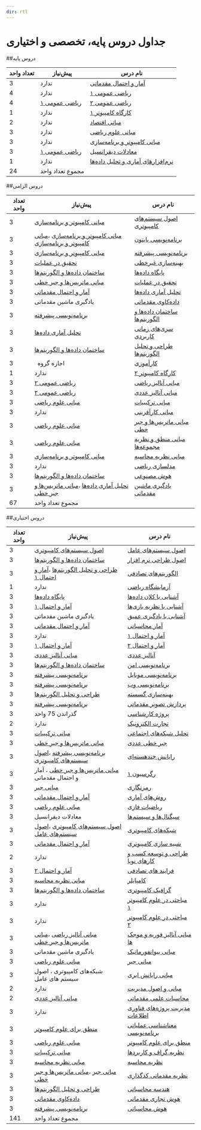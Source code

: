 ```yaml
---
dir: rtl
---
```


# جداول دروس پایه، تخصصی و اختیاری


##دروس پایه

| تعداد واحد | پیش‌نیاز | نام درس |
| ---------- | -------- | ------- |
|3|ندارد|[آمار و احتمال م‍قدماتی](docs/base/Elementary-Statistics-and-Probability.md) | 
|4|ندارد|[ریاضی عمومی ۱](docs/base/Calculus-I.md) | 
|4|[ریاضی عمومی ۱](docs/base/Calculus-I.md)|[ریاضی عمومی ۲](docs/base/Calculus-II.md) | 
|1|ندارد|[کارگاه کامپیوتر ۱](docs/base/Computer-Workshop-I.md) | 
|2|ندارد|[مبانی اقتصاد](docs/base/Basics-of-Economics.md) | 
|3|ندارد|[مبانی علوم ریاضی](docs/base/Foundation-of-Mathematics.md) | 
|3|ندارد|[مبانی کامپیوتر و برنامه‌سازی](docs/base/Fundamentals-of-Computer-Programming.md) | 
|3|[ریاضی عمومی ۱](docs/base/Calculus-I.md)|[معادلات دیفرانسیل](docs/base/Differential-Equations.md) | 
|1|ندارد|[نرم‌افزارهای آماری و تحلیل داده‌ها](docs/base/Statistical-Software-and-data-analysis.md) | 
 |24|مجموع تعداد واحد|

##دروس الزامی

| تعداد واحد | پیش‌نیاز | نام درس |
| ---------- | -------- | ------- |
|3|[مبانی کامپیوتر و برنامه‌سازی](docs/base/Fundamentals-of-Computer-Programming.md)|[اصول سیستم‌های کامپیوتری](docs/mandatory/Principles-of-Computer-Systems.md) | 
|3|[مبانی کامپیوتر و برنامه‌سازی](docs/base/Fundamentals-of-Computer-Programming.md) ،[مبانی کامپیوتر و برنامه‌سازی](docs/base/Fundamentals-of-Computer-Programming.md)|[برنامه‌نویسی پایتون](docs/mandatory/Python-Programming.md) | 
|3|[مبانی کامپیوتر و برنامه‌سازی](docs/base/Fundamentals-of-Computer-Programming.md)|[برنامه‌نویسی پیشرفته](docs/mandatory/Advanced-Programming.md) | 
|3|[تحقیق در عملیات](docs/mandatory/Operations-research.md)|[بهینه‌سازی غیرخطی](docs/mandatory/Nonlinear-Optimization.md) | 
|3|[ساختمان داده‌ها و الگوریتم‌ها](docs/mandatory/Data-Structures-and-Algorithms.md)|[پایگاه داده‌ها](docs/mandatory/Databases.md) | 
|3|[مبانی ماتریس‌ها و جبر خطی](docs/mandatory/Foundation-of-Matrix-and-Linear-Algebra.md)|[تحقیق در عملیات](docs/mandatory/Operations-research.md) | 
|3|[آمار و احتمال م‍قدماتی](docs/base/Elementary-Statistics-and-Probability.md)|[تحلیل آماری داده‌ها](docs/mandatory/Statistical-Data-Analysis.md) | 
|3|یادگیری ماشین مقدماتی|[داده‌کاوی مقدماتی](docs/mandatory/Elementary-Data-Mining.md) | 
|3|[برنامه‌نویسی پیشرفته](docs/mandatory/Advanced-Programming.md)|[ساختمان داده‌ها و الگوریتم‌ها](docs/mandatory/Data-Structures-and-Algorithms.md) | 
|3|[تحلیل آماری داده‌ها](docs/mandatory/Statistical-Data-Analysis.md)|[سری‌های زمانی کاربردی](docs/mandatory/Time-Series.md) | 
|3|[ساختمان داده‌ها و الگوریتم‌ها](docs/mandatory/Data-Structures-and-Algorithms.md)|[طراحی و تحلیل الگوریتم‌ها](docs/mandatory/Design-and-Analysis-of-Algorithms.md) | 
|3|` `اجازه گروه|[کارآموزی](docs/mandatory/Apprenticeship.md) | 
|1|ندارد|[کارگاه کامپیوتر ۲](docs/mandatory/Computer-Workshop-II.md) | 
|3|[ریاضی عمومی ۲](docs/base/Calculus-II.md)|[مبانی آنالیز ریاضی](docs/mandatory/Foundation-of-Mathematical-Analysis.md) | 
|3|[ریاضی عمومی ۲](docs/base/Calculus-II.md)|[مبانی آنالیز عددی](docs/mandatory/Foundation-of-Numerical-Analysis.md) | 
|3|[مبانی علوم ریاضی](docs/base/Foundation-of-Mathematics.md)|[مبانی ترکیبیات](docs/mandatory/Foundation-of-Combinatorics.md) | 
|3|ندارد|[مبانی کارآفرینی](docs/mandatory/Foundations-of-Entrepreneurship.md) | 
|3|[مبانی علوم ریاضی](docs/base/Foundation-of-Mathematics.md)|[مبانی ماتریس‌ها و جبر خطی](docs/mandatory/Foundation-of-Matrix-and-Linear-Algebra.md) | 
|3|[مبانی علوم ریاضی](docs/base/Foundation-of-Mathematics.md)|[مبانی منطق و نظریه مجموعه‌ها](docs/mandatory/Fundamentals-of-Logic.md) | 
|3|[مبانی کامپیوتر و برنامه‌سازی](docs/base/Fundamentals-of-Computer-Programming.md)|[مبانی نظریه محاسبه](docs/mandatory/Introduction-to-The-theory-of-Computation.md) | 
|3|ندارد|[مدلسازی ریاضی](docs/mandatory/Mathematical-Modeling.md) | 
|3|[ساختمان داده‌ها و الگوریتم‌ها](docs/mandatory/Data-Structures-and-Algorithms.md)|[هوش مصنوعی](docs/mandatory/Artificial-Intelligence.md) | 
|3|[تحلیل آماری داده‌ها](docs/mandatory/Statistical-Data-Analysis.md) ،[مبانی ماتریس‌ها و جبر خطی](docs/mandatory/Foundation-of-Matrix-and-Linear-Algebra.md)|[یادگیری ماشین  مقدماتی](docs/mandatory/Elementary-Machine-Learning.md) | 
 |67|مجموع تعداد واحد|

##دروس اختیاری

| تعداد واحد | پیش‌نیاز | نام درس |
| ---------- | -------- | ------- |
|3|[اصول سیستم‌های کامپیوتری](docs/mandatory/Principles-of-Computer-Systems.md)|[اصول سیستم‌های عامل](docs/elective/Principles-of-Operating-Systems.md) | 
|3|[ساختمان داده‌ها و الگوریتم‌ها](docs/mandatory/Data-Structures-and-Algorithms.md)|[اصول طراحی نرم افزار](docs/elective/Principles-of-SoftwareDesign.md) | 
|3|[طراحی و تحلیل الگوریتم‌ها](docs/mandatory/Design-and-Analysis-of-Algorithms.md) ،[آمار و احتمال ۱](docs/elective/Probability-and-Statistics-I.md)|[الگوریتم‌های تصادفی](docs/elective/Randomized-Algorithms.md) | 
|1|ندارد|[آزمایشگاه ریاضی](docs/elective/Mathematics-Lab.md) | 
|3|[پایگاه داده‌ها](docs/mandatory/Databases.md)|[آشنایی با کلان داده‌ها](docs/elective/Introduction-to-Big-Data.md) | 
|3|[آمار و احتمال ۱](docs/elective/Probability-and-Statistics-I.md)|[آشنایی با نظریه بازی‌ها](docs/elective/Introduction-to-Game-Theory.md) | 
|3|یادگیری ماشین مقدماتی|[آشنایی با یادگیری عمیق](docs/elective/Introduction-to-Deep-Learning.md) | 
|3|[آمار و احتمال م‍قدماتی](docs/base/Elementary-Statistics-and-Probability.md)|[آمار محاسباتی](docs/elective/Computational-Statistics.md) | 
|3|ندارد|[آمار و احتمال ۱](docs/elective/Probability-and-Statistics-I.md) | 
|3|[آمار و احتمال ۱](docs/elective/Probability-and-Statistics-I.md)|[آمار و احتمال ۲](docs/elective/Probability-and-Statistics-II.md) | 
|3|[مبانی آنالیز عددی](docs/mandatory/Foundation-of-Numerical-Analysis.md)|[آنالیز عددی](docs/elective/Numerical-Analysis.md) | 
|3|[ساختمان داده‌ها و الگوریتم‌ها](docs/mandatory/Data-Structures-and-Algorithms.md)|[برنامه‌نویسی امن](docs/elective/Secure-Programming.md) | 
|3|[برنامه‌نویسی پیشرفته](docs/mandatory/Advanced-Programming.md)|[برنامه‌نویسی موبایل](docs/elective/Mobile-Programming.md) | 
|3|[برنامه‌نویسی پیشرفته](docs/mandatory/Advanced-Programming.md)|[برنامه‌نویسی وب](docs/elective/Web-Programming.md) | 
|3|[طراحی و تحلیل الگوریتم‌ها](docs/mandatory/Design-and-Analysis-of-Algorithms.md)|[بهینه‌سازی گسسته](docs/elective/Discrete-Optimization.md) | 
|3|[برنامه‌نویسی پیشرفته](docs/mandatory/Advanced-Programming.md)|[پردازش تصویر مقدماتی](docs/elective/Elementary-Image-Processing.md) | 
|3|گذراندن 75 واحد|[پروژه کارشناسی](docs/elective/Project.md) | 
|2|ندارد|[تجارت الکترونیک](docs/elective/Electronic-Commerce.md) | 
|3|[مبانی ترکیبیات](docs/mandatory/Foundation-of-Combinatorics.md)|[تحلیل شبکه‌های اجتماعی](docs/elective/Social-Networks-Analysis.md) | 
|3|[مبانی ماتریس‌ها و جبر خطی](docs/mandatory/Foundation-of-Matrix-and-Linear-Algebra.md)|[جبر خطی عددی](docs/elective/Numerical-Linear-Algebra.md) | 
|3|[برنامه‌نویسی پیشرفته](docs/mandatory/Advanced-Programming.md) ،[اصول سیستم‌های کامپیوتری](docs/mandatory/Principles-of-Computer-Systems.md)|[رایانش چند‌هسته‌ای](docs/elective/Multicore-Computing.md) | 
|3|[مبانی ماتریس‌ها و جبر خطی](docs/mandatory/Foundation-of-Matrix-and-Linear-Algebra.md) ، آمار و احتمال مقدماتی|[رگرسیون ۱](docs/elective/Regression-I.md) | 
|3|[مبانی جبر](docs/elective/Foundation-of-Algebra.md)|[رمزنگاری](docs/elective/Cryptography.md) | 
|3|[آمار و احتمال م‍قدماتی](docs/base/Elementary-Statistics-and-Probability.md)|[روش‌های آماری](docs/elective/Statistical-Methods.md) | 
|3|[مبانی علوم ریاضی](docs/base/Foundation-of-Mathematics.md)|[ریاضیات فازی](docs/elective/Fuzzy-Mathematics.md) | 
|3|معادلات دیفرانسيل|[سیگنال‌ها و سیستم‌ها](docs/elective/Signals-and-Systems.md) | 
|3|[اصول سیستم‌های کامپیوتری](docs/mandatory/Principles-of-Computer-Systems.md) ،[اصول سیستم‌های عامل](docs/elective/Principles-of-Operating-Systems.md)|[شبکه‌های کامپیوتری](docs/elective/Computer-Networks.md) | 
|3|[آمار و احتمال م‍قدماتی](docs/base/Elementary-Statistics-and-Probability.md)|[شبیه سازی کامپیوتری](docs/elective/Computerized-Simulation.md) | 
|2|ندارد|[طراحی و توسعه کسب و کارهای نوپا](docs/elective/Design-and-development-of-start-up-businesses.md) | 
|3|[آمار و احتمال ۲](docs/elective/Probability-and-Statistics-II.md)|[فرایند های تصادفی](docs/elective/Stochastic-Processes.md) | 
|3|[مبانی نظریه محاسبه](docs/mandatory/Introduction-to-The-theory-of-Computation.md)|[کامپایلر](docs/elective/Compiler.md) | 
|3|[ساختمان داده‌ها و الگوریتم‌ها](docs/mandatory/Data-Structures-and-Algorithms.md)|[گرافیک کامپیوتری](docs/elective/Computer-Graphics.md) | 
|3|ندارد|[مباحثی در علوم کامپیوتر ۱](docs/elective/Topics-in-Computer-Science-I.md) | 
|3|ندارد|[مباحثی در علوم کامپیوتر ۲](docs/elective/Topics-in-Computer-Science-II.md) | 
|3|[مبانی آنالیز ریاضی](docs/mandatory/Foundation-of-Mathematical-Analysis.md) ،[مبانی ماتریس‌ها و جبر خطی](docs/mandatory/Foundation-of-Matrix-and-Linear-Algebra.md)|[مبانی آنالیز فوریه و موجک ها](docs/elective/Introduction-to-Fourier-and-Wavelet-Analysis.md) | 
|3|یادگیری ماشین مقدماتی|[مبانی بیوانفورماتیک](docs/elective/Fundamentals-of-Bioinformatic.md) | 
|3|[مبانی علوم ریاضی](docs/base/Foundation-of-Mathematics.md)|[مبانی جبر](docs/elective/Foundation-of-Algebra.md) | 
|3|شبکه‌های کامپيوتری ، اصول سيستم های عامل|[مبانی رایانش ابری](docs/elective/Cloud-Computing-Fundamentals.md) | 
|2|ندارد|[مبانی و اصول مدیریت](docs/elective/Basics-and-Principles-of-Management.md) | 
|2|[مبانی آنالیز عددی](docs/mandatory/Foundation-of-Numerical-Analysis.md)|[محاسبات علمی مقدماتی](docs/elective/Elementary-Scientific-Computing.md) | 
|3|ندارد|[مدیریت پروژه‌های فناوری اطلاعات](docs/elective/Information-Technology-Project-Management.md) | 
|3|[منطق برای علوم کامپیوتر](docs/elective/Logic-for-Computer-Science.md)|[معناشناسی عملیاتی برنامه‌نویسی](docs/elective/Operational-Semantics-of-Programming.md) | 
|3|[مبانی علوم ریاضی](docs/base/Foundation-of-Mathematics.md)|[منطق برای علوم کامپیوتر](docs/elective/Logic-for-Computer-Science.md) | 
|3|[مبانی ترکیبیات](docs/mandatory/Foundation-of-Combinatorics.md)|[نظریه گراف و کاربردها](docs/elective/Graph-Theory-and-Applications.md) | 
|3|[مبانی نظریه محاسبه](docs/mandatory/Introduction-to-The-theory-of-Computation.md)|[نظریه محاسبه](docs/elective/Theory-of-Computation.md) | 
|3|[مبانی جبر](docs/elective/Foundation-of-Algebra.md) ،[مبانی ماتریس‌ها و جبر خطی](docs/mandatory/Foundation-of-Matrix-and-Linear-Algebra.md)|[نظریه مقدماتی کدگذاری](docs/elective/Elementary-Coding-Theory.md) | 
|3|[طراحی و تحلیل الگوریتم‌ها](docs/mandatory/Design-and-Analysis-of-Algorithms.md)|[هندسه محاسباتی](docs/elective/Computational-Geometry.md) | 
|3|[داده‌کاوی مقدماتی](docs/mandatory/Elementary-Data-Mining.md)|[هوش تجاری مقدماتی](docs/elective/Elementary-Business-intelligence.md) | 
|3|[برنامه‌نویسی پیشرفته](docs/mandatory/Advanced-Programming.md)|[هوش محاسباتی](docs/elective/Computational-Intelligence.md) | 
 |141|مجموع تعداد واحد|
